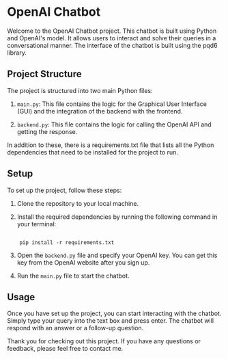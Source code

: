 # OpenAI Chatbot

Welcome to the OpenAI Chatbot project. This chatbot is built using Python and OpenAI's model. It allows users to interact and solve their queries in a conversational manner. The interface of the chatbot is built using the pqd6 library.

## Project Structure

The project is structured into two main Python files:

1. `main.py`: This file contains the logic for the Graphical User Interface (GUI) and the integration of the backend with the frontend.

2. `backend.py`: This file contains the logic for calling the OpenAI API and getting the response. 

In addition to these, there is a requirements.txt file that lists all the Python dependencies that need to be installed for the project to run.

## Setup

To set up the project, follow these steps:

1. Clone the repository to your local machine.

2. Install the required dependencies by running the following command in your terminal:
```
    
    pip install -r requirements.txt
```    

3. Open the `backend.py` file and specify your OpenAI key. You can get this key from the OpenAI website after you sign up.

4. Run the `main.py` file to start the chatbot.

## Usage

Once you have set up the project, you can start interacting with the chatbot. Simply type your query into the text box and press enter. The chatbot will respond with an answer or a follow-up question.


Thank you for checking out this project. If you have any questions or feedback, please feel free to contact me.
